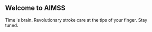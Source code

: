 ## Welcome to AIMSS

Time is brain. Revolutionary stroke care at the tips of your finger. Stay tuned. 
